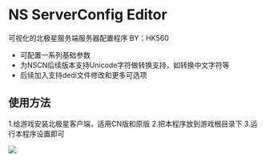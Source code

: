 <!--
 * @Author: HK560
 * @Date: 2022-01-16 12:22:58
 * @LastEditTime: 2022-01-21 18:13:48
 * @LastEditors: HK560
 * @Description: 
 * @FilePath: \NorthStarCN_WIKIh:\github\ttf\NorthStarServerSetting\README.md
-->
# NS ServerConfig Editor
可视化的北极星服务端服务器配置程序  BY：HK560

- 可配置一系列基础参数
- 为NSCN后续版本支持Unicode字符做转换支持，如转换中文字符等
- 后续加入支持dedi文件修改和更多可选项
  
## 使用方法
1.给游戏安装北极星客户端，适用CN版和原版
2.把本程序放到游戏根目录下
3.运行本程序设置即可

![](https://cdn.jsdelivr.net/gh/HK560/MyPicHub@master/res/pic/20220121181422.png)
